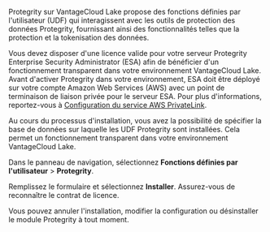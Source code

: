Protegrity sur VantageCloud Lake propose des fonctions définies par l'utilisateur (UDF) qui interagissent avec les outils de protection des données Protegrity, fournissant ainsi des fonctionnalités telles que la protection et la tokenisation des données.

Vous devez disposer d'une licence valide pour votre serveur Protegrity Enterprise Security Administrator (ESA) afin de bénéficier d'un fonctionnement transparent dans votre environnement VantageCloud Lake. Avant d'activer Protegrity dans votre environnement, ESA doit être déployé sur votre compte Amazon Web Services (AWS) avec un point de terminaison de liaison privée pour le serveur ESA. Pour plus d'informations, reportez-vous à [Configuration du service AWS PrivateLink](https://docs.teradata.com/access/sources/dita/topic?dita:topicPath=clt1707128377930.dita).

Au cours du processus d'installation, vous avez la possibilité de spécifier la base de données sur laquelle les UDF Protegrity sont installées. Cela permet un fonctionnement transparent dans votre environnement VantageCloud Lake.

Dans le panneau de navigation, sélectionnez **Fonctions définies par l'utilisateur** \> **Protegrity**.

Remplissez le formulaire et sélectionnez **Installer**. Assurez-vous de reconnaître le contrat de licence.

Vous pouvez annuler l'installation, modifier la configuration ou désinstaller le module Protegrity à tout moment.
